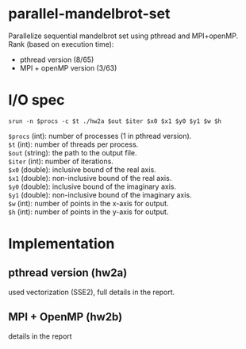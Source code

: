 # parallel-mandelbrot-set
Parallelize sequential mandelbrot set using pthread and MPI+openMP.  
Rank (based on execution time):  
- pthread version (8/65)
- MPI + openMP version (3/63)

# I/O spec
`srun -n $procs -c $t ./hw2a $out $iter $x0 $x1 $y0 $y1 $w $h`

`$procs` (int): number of processes (1 in pthread version).  
`$t` (int): number of threads per process.  
`$out` (string): the path to the output file.  
`$iter` (int): number of iterations.  
`$x0` (double): inclusive bound of the real axis.  
`$x1` (double): non-inclusive bound of the real axis.  
`$y0` (double): inclusive bound of the imaginary axis.  
`$y1` (double): non-inclusive bound of the imaginary axis.  
`$w` (int): number of points in the x-axis for output.  
`$h` (int): number of points in the y-axis for output.  

# Implementation
## pthread version (hw2a)
used vectorization (SSE2), full details in the report.

## MPI + OpenMP (hw2b)
details in the report
